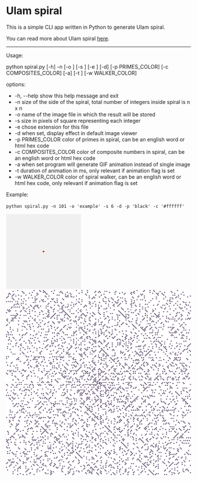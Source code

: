 # Ulam spiral

This is a simple CLI app written in Python to generate Ulam spiral.

You can read more about Ulam spiral [here](https://en.wikipedia.org/wiki/Ulam_spiral).

---

Usage:

python spiral.py [-h] -n <int> [-o <str>] [-s <int>] [-e <str>] [-d] [-p PRIMES_COLOR] [-c COMPOSITES_COLOR] [-a] [-t <int>] [-w WALKER_COLOR]

options:

-  -h, --help           show this help message and exit
-  -n <int>             size of the side of the spiral, total number of integers inside spiral is n x n
-  -o <str>             name of the image file in which the result will be stored
-  -s <int>             size in pixels of square representing each integer
-  -e <str>             chose extension for this file
-  -d                   when set, display effect in default image viewer
-  -p PRIMES_COLOR      color of primes in spiral, can be an english word or html hex code
-  -c COMPOSITES_COLOR  color of composite numbers in spiral, can be an english word or html hex code
-  -a                   when set program will generate GIF animation instead of single image
-  -t <int>             duration of animation in ms, only relevant if animation flag is set
-  -w WALKER_COLOR      color of spiral walker, can be an english word or html hex code, only relevant if animation flag is set

Example:

`python spiral.py -n 101 -o 'example' -s 6 -d -p 'black' -c '#ffffff'`

![ulam_spiral](example_spiral.gif)
![ulam_spiral](example_spiral.png)

